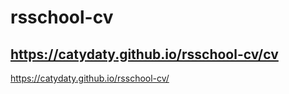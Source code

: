 # rsschool-cv

https://catydaty.github.io/rsschool-cv/cv
--
https://catydaty.github.io/rsschool-cv/
